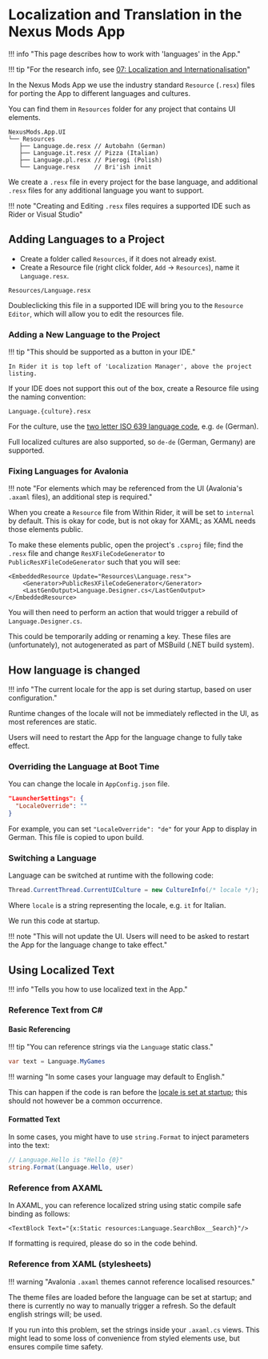 # Localization and Translation in the Nexus Mods App

!!! info "This page describes how to work with 'languages' in the App."

!!! tip "For the research info, see [07: Localization and Internationalisation](../decisions/backend/0007-localization-and-internationalisation.md)"

In the Nexus Mods App we use the industry standard `Resource` (`.resx`) files for porting
the App to different languages and cultures.

You can find them in `Resources` folder for any project that contains UI elements.

```
NexusMods.App.UI
└── Resources
   ├── Language.de.resx // Autobahn (German)
   ├── Language.it.resx // Pizza (Italian)
   ├── Language.pl.resx // Pierogi (Polish)
   └── Language.resx    // Bri'ish innit
```

We create a `.resx` file in every project for the base language, and additional `.resx`
files for any additional language you want to support.

!!! note "Creating and Editing `.resx` files requires a supported IDE such as Rider or Visual Studio"

## Adding Languages to a Project

- Create a folder called `Resources`, if it does not already exist.
- Create a Resource file (right click folder, `Add` -> `Resources`), name it `Language.resx`.

```
Resources/Language.resx
```

Doubleclicking this file in a supported IDE will bring you to the `Resource Editor`,
which will allow you to edit the resources file.

### Adding a New Language to the Project

!!! tip "This should be supported as a button in your IDE."

    In Rider it is top left of 'Localization Manager', above the project listing.

If your IDE does not support this out of the box, create a Resource file using the naming convention:

```
Language.{culture}.resx
```
For the culture, use the [two letter ISO 639 language code][iso-lang-code], e.g. `de` (German).

Full localized cultures are also supported, so `de-de` (German, Germany) are supported.

### Fixing Languages for Avalonia

!!! note "For elements which may be referenced from the UI (Avalonia's `.axaml` files), an additional step is required."

When you create a `Resource` file from Within Rider, it will be set to `internal` by default.
This is okay for code, but is not okay for XAML; as XAML needs those elements public.

To make these elements public, open the project's `.csproj` file; find the `.resx` file and change
`ResXFileCodeGenerator` to `PublicResXFileCodeGenerator` such that you will see:

```
<EmbeddedResource Update="Resources\Language.resx">
    <Generator>PublicResXFileCodeGenerator</Generator>
    <LastGenOutput>Language.Designer.cs</LastGenOutput>
</EmbeddedResource>
```

You will then need to perform an action that would trigger a rebuild of `Language.Designer.cs`.

This could be temporarily adding or renaming a key. These files are (unfortunately), not autogenerated as part of MSBuild
(.NET build system).

## How language is changed

!!! info "The current locale for the app is set during startup, based on user configuration."

Runtime changes of the locale will not be immediately reflected in the UI, as most references are static.

Users will need to restart the App for the language change to fully take effect.

### Overriding the Language at Boot Time

You can change the locale in `AppConfig.json` file.

```json
"LauncherSettings": {
  "LocaleOverride": ""
}
```

For example, you can set `"LocaleOverride": "de"` for your App to display in German.
This file is copied to upon build.

### Switching a Language

Language can be switched at runtime with the following code:

```csharp
Thread.CurrentThread.CurrentUICulture = new CultureInfo(/* locale */);
```

Where `locale` is a string representing the locale, e.g. `it` for Italian.

We run this code at startup.

!!! note "This will not update the UI. Users will need to be asked to restart the App for the language change to take effect."

## Using Localized Text

!!! info "Tells you how to use localized text in the App."

### Reference Text from C\#

#### Basic Referencing

!!! tip "You can reference strings via the `Language` static class."

```csharp
var text = Language.MyGames
```

!!! warning "In some cases your language may default to English."

This can happen if the code is ran before the [locale is set at startup](#switching-a-language);
this should not however be a common occurrence.

#### Formatted Text

In some cases, you might have to use `string.Format` to inject parameters into the text:

```csharp
// Language.Hello is "Hello {0}"
string.Format(Language.Hello, user)
```

### Reference from AXAML

In AXAML, you can reference localized string using static compile safe binding as follows:

```xaml
<TextBlock Text="{x:Static resources:Language.SearchBox__Search}"/>
```

If formatting is required, please do so in the code behind.

### Reference from XAML (stylesheets)

!!! warning "Avalonia `.axaml` themes cannot reference localised resources."

The theme files are loaded before the language can be set at startup; and there is currently no way to manually
trigger a refresh. So the default english strings will; be used.

If you run into this problem, set the strings inside your `.axaml.cs` views.
This might lead to some loss of convenience from styled elements use, but ensures compile time safety.

[iso-lang-code]: https://en.wikipedia.org/wiki/List_of_ISO_639_language_codes
